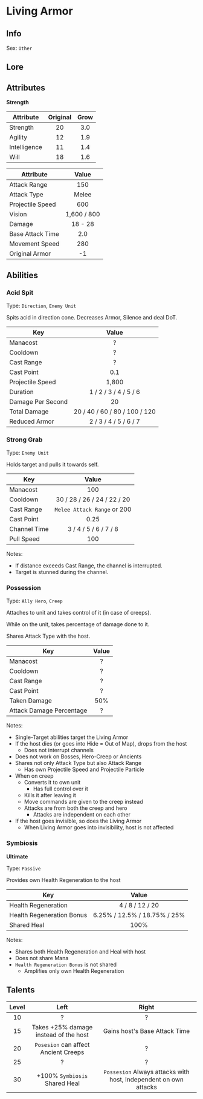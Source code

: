 # Living Armor

## Info
Sex: `Other`



## Lore

## Attributes

**Strength**

|  Attribute   | Original | Grow |
|--------------|:--------:|:----:|
| Strength     |    20    | 3.0  |
| Agility      |    12    | 1.9  |
| Intelligence |    11    | 1.4  |
| Will         |    18    | 1.6  |


|    Attribute     |    Value    |
|------------------|:-----------:|
| Attack Range     |     150     |
| Attack Type      |    Melee    |
| Projectile Speed |     600     |
| Vision           | 1,600 / 800 |
| Damage           |   18 - 28   |
| Base Attack Time |     2.0     |
| Movement Speed   |     280     |
| Original Armor   |     -1      |

## Abilities

### Acid Spit

Type: `Direction`, `Enemy Unit`

Spits acid in direction cone.
Decreases Armor, Silence and deal DoT.

| Key | Value |
|-----|:-----:|
| Manacost | ? |
| Cooldown | ? |
| Cast Range | ? |
| Cast Point | 0.1 |
| Projectile Speed | 1,800 |
| Duration | 1 / 2 / 3 / 4 / 5 / 6 |
| Damage Per Second | 20 |
| Total Damage | 20 / 40 / 60 / 80 / 100 / 120 |
| Reduced Armor | 2 / 3 / 4 / 5 / 6 / 7 |

### Strong Grab

Type: `Enemy Unit`

Holds target and pulls it towards self.

| Key | Value |
|-----|:-----:|
| Manacost | 100 |
| Cooldown | 30 / 28 / 26 / 24 / 22 / 20 |
| Cast Range | `Melee Attack Range` or 200 |
| Cast Point | 0.25 |
| Channel Time | 3 / 4 / 5 / 6 / 7 / 8 |
| Pull Speed | 100 |

Notes:
- If distance exceeds Cast Range, the channel is interrupted.
- Target is stunned during the channel.

### Possession

Type: `Ally Hero`, `Creep`

Attaches to unit and takes control of it (in case of creeps).

While on the unit, takes percentage of damage done to it.

Shares Attack Type with the host.

| Key | Value |
|-----|:-----:|
| Manacost | ? |
| Cooldown | ? |
| Cast Range | ? |
| Cast Point | ? |
| Taken Damage | 50% |
| Attack Damage Percentage | ? |

Notes:
- Single-Target abilities target the Living Armor
- If the host dies (or goes into Hide = Out of Map), drops from the host
  - Does not interrupt channels
- Does not work on Bosses, Hero-Creep or Ancients
- Shares not only Attack Type but also Attack Range
  - Has own Projectile Speed and Projectile Particle
- When on creep
  - Converts it to own unit
    - Has full control over it
  - Kills it after leaving it
  - Move commands are given to the creep instead
  - Attacks are from both the creep and hero
    - Attacks are independent on each other
- If the host goes invisible, so does the Living Armor
  - When Living Armor goes into invisibility, host is not affected
  

### Symbiosis
**__Ultimate__**

Type: `Passive`

Provides own Health Regeneration to the host

| Key | Value |
|-----|:-----:|
| Health Regeneration | 4 / 8 / 12 / 20 |
| Health Regeneration Bonus | 6.25% / 12.5% / 18.75% / 25% |
| Shared Heal | 100% |

Notes:
- Shares both Health Regeneration and Heal with host
- Does not share Mana
- `Health Regeneration Bonus` is not shared
  - Amplifies only own Health Regeneration

## Talents

| Level | Left | Right |
|:-----:|:----:|:-----:|
| 10 | ? | ? |
| 15 | Takes +25% damage instead of the host | Gains host's Base Attack Time |
| 20 | `Posesion` can affect Ancient Creeps | ? |
| 25 | ? | ? |
| 30 | +100% `Symbiosis` Shared Heal | `Possesion` Always attacks with host, Independent on own attacks |
